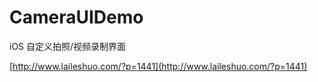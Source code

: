 # CameraUIDemo

iOS 自定义拍照/视频录制界面


[http://www.laileshuo.com/?p=1441](http://www.laileshuo.com/?p=1441)
